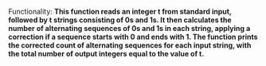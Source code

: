 Functionality: **This function reads an integer t from standard input, followed by t strings consisting of 0s and 1s. It then calculates the number of alternating sequences of 0s and 1s in each string, applying a correction if a sequence starts with 0 and ends with 1. The function prints the corrected count of alternating sequences for each input string, with the total number of output integers equal to the value of t.**